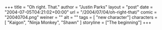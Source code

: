 +++
title = "Oh right. That."
author = "Justin Parks"
layout = "post"
date = "2004-07-05T04:21:02+00:00"
url = "/2004/07/04/oh-right-that/"
comic = "20040704.png"
weiner = ""
alt = ""
tags = [ "new character"]
characters = [ "Kaigon", "Ninja Monkey", "Shawn" ]
storyline = ["The beginning"]
+++
